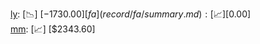 [ly](record/ly/summary.md): [📉] [$-1730.00]  
[fa](record/fa/summary.md): [📈] [$0.00]  
[mm](record/mm/summary.md): [📈] [$2343.60]  
